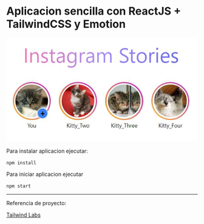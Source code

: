 # Aplicacion sencilla con ReactJS + TailwindCSS y Emotion

![final](./final.JPG)

Para instalar aplicacion ejecutar:

```
npm install
```

Para iniciar aplicacion ejecutar

```
npm start
```

------

Referencia de proyecto:

[Tailwind Labs](https://www.youtube.com/channel/UCOe-8z68tgw9ioqVvYM4ddQ)

